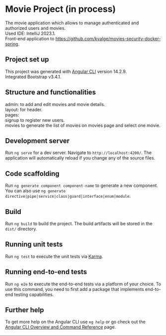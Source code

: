 # Movie Project (in process)  
The movie application which allows to manage authenticated and authorized users and movies.  
Used IDE: IntelliJ 2023.1.  
Front-end application to https://github.com/kvalge/movies-security-docker-spring.  

## Project set up  
This project was generated with [Angular CLI](https://github.com/angular/angular-cli) version 14.2.9.  
Integrated Bootstrap v3.4.1.  

## Structure and functionalities  
admin: to add and edit movies and movie details.  
layout: for header.  
pages:  
signup to register new users.  
movies to generate the list of movies on movies page and select one movie.

## Development server

Run `ng serve` for a dev server. Navigate to `http://localhost:4200/`. The application will automatically reload if you change any of the source files.

## Code scaffolding

Run `ng generate component component-name` to generate a new component. You can also use `ng generate directive|pipe|service|class|guard|interface|enum|module`.

## Build

Run `ng build` to build the project. The build artifacts will be stored in the `dist/` directory.

## Running unit tests

Run `ng test` to execute the unit tests via [Karma](https://karma-runner.github.io).

## Running end-to-end tests

Run `ng e2e` to execute the end-to-end tests via a platform of your choice. To use this command, you need to first add a package that implements end-to-end testing capabilities.

## Further help

To get more help on the Angular CLI use `ng help` or go check out the [Angular CLI Overview and Command Reference](https://angular.io/cli) page.

